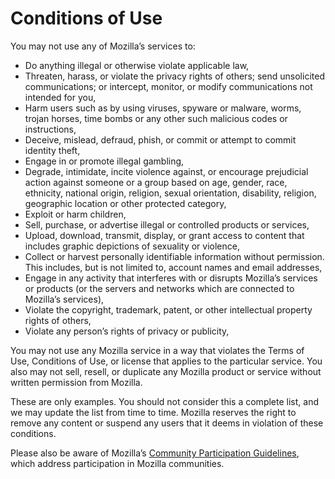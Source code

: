 # Conditions of Use

You may not use any of Mozilla’s services to:

* Do anything illegal or otherwise violate applicable law,
* Threaten, harass, or violate the privacy rights of others; send unsolicited communications; or intercept, monitor, or modify communications not intended for you,
* Harm users such as by using viruses, spyware or malware, worms, trojan horses, time bombs or any other such malicious codes or instructions,
* Deceive, mislead, defraud, phish, or commit or attempt to commit identity theft,
* Engage in or promote illegal gambling,
* Degrade, intimidate, incite violence against, or encourage prejudicial action against someone or a group based on age, gender, race, ethnicity, national origin, religion, sexual orientation, disability, religion, geographic location or other protected category,
* Exploit or harm children,
* Sell, purchase, or advertise illegal or controlled products or services,
* Upload, download, transmit, display, or grant access to content that includes graphic depictions of sexuality or violence,
* Collect or harvest personally identifiable information without permission. This includes, but is not limited to, account names and email addresses,
* Engage in any activity that interferes with or disrupts Mozilla’s services or products (or the servers and networks which are connected to Mozilla’s services),
* Violate the copyright, trademark, patent, or other intellectual property rights of others,
* Violate any person’s rights of privacy or publicity,

You may not use any Mozilla service in a way that violates the Terms of Use, Conditions of Use, or license that applies to the particular service. You also may not sell, resell, or duplicate any Mozilla product or service without written permission from Mozilla.  

These are only examples. You should not consider this a complete list, and we may update the list from time to time. Mozilla reserves the right to remove any content or suspend any users that it deems in violation of these conditions.

Please also be aware of Mozilla’s [Community Participation Guidelines](https://www.mozilla.org/about/governance/policies/participation/), which address participation in Mozilla communities. 
